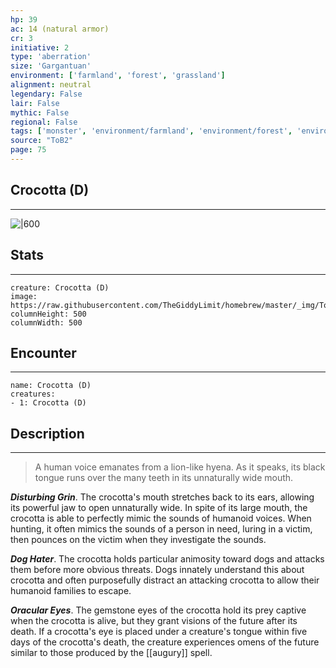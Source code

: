 ```yaml
---
hp: 39
ac: 14 (natural armor)
cr: 3
initiative: 2
type: 'aberration'    
size: 'Gargantuan'
environment: ['farmland', 'forest', 'grassland']
alignment: neutral
legendary: False
lair: False
mythic: False
regional: False
tags: ['monster', 'environment/farmland', 'environment/forest', 'environment/grassland']
source: "ToB2"
page: 75
---
```


## Crocotta (D)
---

![|600](https://raw.githubusercontent.com/TheGiddyLimit/homebrew/master/_img/ToB2/creature/Crocotta.webp)

## Stats
---

```statblock
creature: Crocotta (D)
image: https://raw.githubusercontent.com/TheGiddyLimit/homebrew/master/_img/ToB2/creature/token/Crocotta%20%28Token%29.png
columnHeight: 500
columnWidth: 500
```

## Encounter
---

```encounter-table
name: Crocotta (D)
creatures:
- 1: Crocotta (D)
```

## Description
---
>A human voice emanates from a lion-like hyena. As it speaks, its black tongue runs over the many teeth in its unnaturally wide mouth.

**_Disturbing Grin_**. The crocotta's mouth stretches back to its ears, allowing its powerful jaw to open unnaturally wide. In spite of its large mouth, the crocotta is able to perfectly mimic the sounds of humanoid voices. When hunting, it often mimics the sounds of a person in need, luring in a victim, then pounces on the victim when they investigate the sounds.

**_Dog Hater_**. The crocotta holds particular animosity toward dogs and attacks them before more obvious threats. Dogs innately understand this about crocotta and often purposefully distract an attacking crocotta to allow their humanoid families to escape.

**_Oracular Eyes_**. The gemstone eyes of the crocotta hold its prey captive when the crocotta is alive, but they grant visions of the future after its death. If a crocotta's eye is placed under a creature's tongue within five days of the crocotta's death, the creature experiences omens of the future similar to those produced by the [[augury]] spell.






